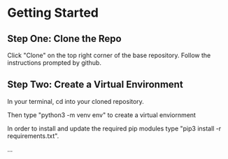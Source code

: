 <h1>Getting Started</h1>

<h2>Step One: Clone the Repo</h2>
<p>Click "Clone" on the top right corner of the base repository. Follow the instructions prompted by github.</p>

<h2>Step Two: Create a Virtual Environment</h2>
<p>In your terminal, cd into your cloned repository.</p>
<p>Then type "python3 -m venv env" to create a virtual enviornment</p>
<p>In order to install and update the required pip modules type "pip3 install -r requirements.txt".</p>

...

